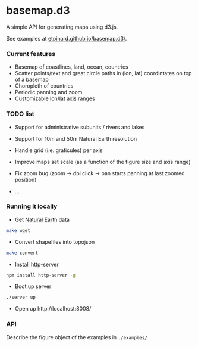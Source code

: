 # basemap.d3

A simple API for generating maps using d3.js.

See examples at [etpinard.github.io/basemap.d3/](http://etpinard.github.io/basemap.d3/).


### Current features

- Basemap of coastlines, land, ocean, countries
- Scatter points/text and great circle paths in (lon, lat) coordintates on top of a basemap
- Choropleth of countries
- Periodic panning and zoom
- Customizable lon/lat axis ranges

### TODO list

- Support for administrative subunits / rivers and lakes
- Support for 10m and 50m Natural Earth resolution
- Handle grid (i.e. graticules) per axis
- Improve maps set scale (as a function of the figure size and axis range)

- Fix zoom bug (zoom -> dbl click -> pan starts panning at last zoomed position)
- ...

### Running it locally

- Get [Natural Earth](http://www.naturalearthdata.com/downloads/) data
```bash
make wget
```

- Convert shapefiles into topojson
```bash
make convert
```

- Install http-server
```bash
npm install http-server -g
```

- Boot up server
```bash
./server up

```

- Open up http://localhost:8008/ 

### API

Describe the figure object of the examples in `./examples/`

